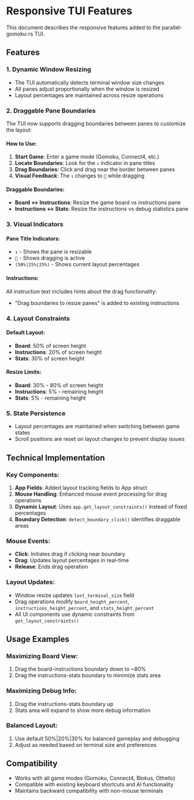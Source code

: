 # Responsive TUI Features

This document describes the responsive features added to the parallel-gomoku-rs TUI.

## Features

### 1. Dynamic Window Resizing
- The TUI automatically detects terminal window size changes
- All panes adjust proportionally when the window is resized
- Layout percentages are maintained across resize operations

### 2. Draggable Pane Boundaries
The TUI now supports dragging boundaries between panes to customize the layout:

#### How to Use:
1. **Start Game**: Enter a game mode (Gomoku, Connect4, etc.)
2. **Locate Boundaries**: Look for the `↕` indicator in pane titles
3. **Drag Boundaries**: Click and drag near the border between panes
4. **Visual Feedback**: The `↕` changes to `🔀` while dragging

#### Draggable Boundaries:
- **Board ↔ Instructions**: Resize the game board vs instructions pane
- **Instructions ↔ Stats**: Resize the instructions vs debug statistics pane

### 3. Visual Indicators

#### Pane Title Indicators:
- `↕` - Shows the pane is resizable
- `🔀` - Shows dragging is active
- `(50%|25%|25%)` - Shows current layout percentages

#### Instructions:
All instruction text includes hints about the drag functionality:
- "Drag boundaries to resize panes" is added to existing instructions

### 4. Layout Constraints

#### Default Layout:
- **Board**: 50% of screen height
- **Instructions**: 20% of screen height  
- **Stats**: 30% of screen height

#### Resize Limits:
- **Board**: 30% - 80% of screen height
- **Instructions**: 5% - remaining height
- **Stats**: 5% - remaining height

### 5. State Persistence
- Layout percentages are maintained when switching between game states
- Scroll positions are reset on layout changes to prevent display issues

## Technical Implementation

### Key Components:
1. **App Fields**: Added layout tracking fields to App struct
2. **Mouse Handling**: Enhanced mouse event processing for drag operations
3. **Dynamic Layout**: Uses `app.get_layout_constraints()` instead of fixed percentages
4. **Boundary Detection**: `detect_boundary_click()` identifies draggable areas

### Mouse Events:
- **Click**: Initiates drag if clicking near boundary
- **Drag**: Updates layout percentages in real-time
- **Release**: Ends drag operation

### Layout Updates:
- Window resize updates `last_terminal_size` field
- Drag operations modify `board_height_percent`, `instructions_height_percent`, and `stats_height_percent`
- All UI components use dynamic constraints from `get_layout_constraints()`

## Usage Examples

### Maximizing Board View:
1. Drag the board-instructions boundary down to ~80%
2. Drag the instructions-stats boundary to minimize stats area

### Maximizing Debug Info:
1. Drag the instructions-stats boundary up 
2. Stats area will expand to show more debug information

### Balanced Layout:
1. Use default 50%|20%|30% for balanced gameplay and debugging
2. Adjust as needed based on terminal size and preferences

## Compatibility

- Works with all game modes (Gomoku, Connect4, Blokus, Othello)
- Compatible with existing keyboard shortcuts and AI functionality
- Maintains backward compatibility with non-mouse terminals
